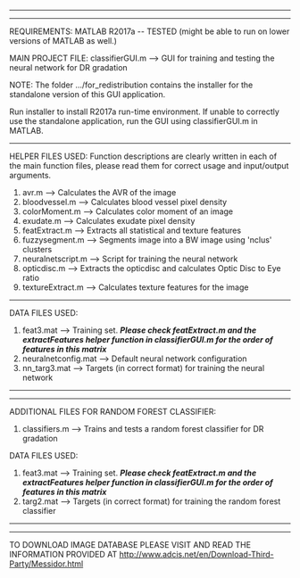 *********************************************************************
*********************************************************************
REQUIREMENTS: MATLAB R2017a -- TESTED (might be able to run on lower 
versions of MATLAB as well.)

MAIN PROJECT FILE:
classifierGUI.m --> GUI for training and testing the neural network 
for DR gradation

NOTE: The folder .../for_redistribution contains the installer for 
the standalone version of this GUI application. 

Run installer to install R2017a run-time environment. If unable to 
correctly use the standalone application, run the GUI using 
classifierGUI.m in MATLAB.

*********************************************************************
HELPER FILES USED:
Function descriptions are clearly written in each of the main 
function files, please read them for correct usage and input/output 
arguments.

1) avr.m --> Calculates the AVR of the image
2) bloodvessel.m --> Calculates blood vessel pixel density
3) colorMoment.m --> Calculates color moment of an image
4) exudate.m --> Calculates exudate pixel density
5) featExtract.m --> Extracts all statistical and texture features
6) fuzzysegment.m --> Segments image into a BW image using 'nclus' 
clusters
7) neuralnetscript.m --> Script for training the neural network
8) opticdisc.m --> Extracts the opticdisc and calculates Optic Disc 
to Eye ratio
9) textureExtract.m --> Calculates texture features for the image

*********************************************************************
DATA FILES USED:
1) feat3.mat --> Training set. ***Please check featExtract.m and the 
extractFeatures helper function in classifierGUI.m for the order of 
features in this matrix***
2) neuralnetconfig.mat --> Default neural network configuration
3) nn_targ3.mat --> Targets (in correct format) for training the 
neural network

*********************************************************************
*********************************************************************
ADDITIONAL FILES FOR RANDOM FOREST CLASSIFIER:
1) classifiers.m --> Trains and tests a random forest classifier for 
DR gradation

DATA FILES USED:
1) feat3.mat --> Training set. ***Please check featExtract.m and the 
extractFeatures helper function in classifierGUI.m for the order of 
features in this matrix***
2) targ2.mat --> Targets (in correct format) for training the random 
forest classifier

*********************************************************************
*********************************************************************
TO DOWNLOAD IMAGE DATABASE PLEASE VISIT AND READ THE INFORMATION
PROVIDED AT http://www.adcis.net/en/Download-Third-Party/Messidor.html
